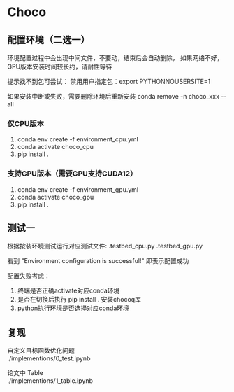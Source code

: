# Choco

## 配置环境（二选一）

环境配置过程中会出现中间文件，不要动，结束后会自动删除，
如果网络不好，GPU版本安装时间较长约，请耐性等待

提示找不到包可尝试：
禁用用户指定包：export PYTHONNOUSERSITE=1

如果安装中断或失败，需要删除环境后重新安装
conda remove -n choco_xxx --all

### 仅CPU版本

1. conda env create -f environment_cpu.yml
2. conda activate choco_cpu
3. pip install .

### 支持GPU版本（需要GPU支持CUDA12）

1. conda env create -f environment_gpu.yml
2. conda activate choco_gpu
3. pip install .


## 测试一

根据按装环境测试运行对应测试文件:
.testbed_cpu.py
.testbed_gpu.py

看到 "Environment configuration is successful!" 即表示配置成功

配置失败考虑：
1. 终端是否正确activate对应conda环境
2. 是否在切换后执行 pip install . 安装chocoq库
3. python执行环境是否选择对应conda环境


## 复现
自定义目标函数优化问题  
./implementions/0_test.ipynb

论文中 Table  
./implementions/1_table.ipynb